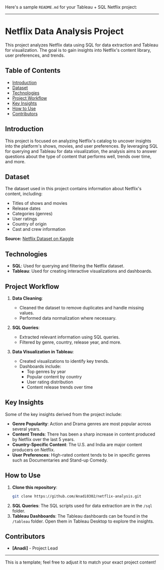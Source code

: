 Here's a sample `README.md` for your Tableau + SQL Netflix project:

---

# Netflix Data Analysis Project

This project analyzes Netflix data using SQL for data extraction and Tableau for visualization. The goal is to gain insights into Netflix's content library, user preferences, and trends.

## Table of Contents

- [Introduction](#introduction)
- [Dataset](#dataset)
- [Technologies](#technologies)
- [Project Workflow](#project-workflow)
- [Key Insights](#key-insights)
- [How to Use](#how-to-use)
- [Contributors](#contributors)

## Introduction

This project is focused on analyzing Netflix's catalog to uncover insights into the platform's shows, movies, and user preferences. By leveraging SQL for querying and Tableau for data visualization, the analysis aims to answer questions about the type of content that performs well, trends over time, and more.

## Dataset

The dataset used in this project contains information about Netflix's content, including:

- Titles of shows and movies
- Release dates
- Categories (genres)
- User ratings
- Country of origin
- Cast and crew information

**Source:** [Netflix Dataset on Kaggle](https://www.kaggle.com/shivamb/netflix-shows)

## Technologies

- **SQL**: Used for querying and filtering the Netflix dataset.
- **Tableau**: Used for creating interactive visualizations and dashboards.

## Project Workflow

1. **Data Cleaning**: 
   - Cleaned the dataset to remove duplicates and handle missing values.
   - Performed data normalization where necessary.
  
2. **SQL Queries**:
   - Extracted relevant information using SQL queries. 
   - Filtered by genre, country, release year, and more.

3. **Data Visualization in Tableau**:
   - Created visualizations to identify key trends.
   - Dashboards include:
     - Top genres by year
     - Popular content by country
     - User rating distribution
     - Content release trends over time

## Key Insights

Some of the key insights derived from the project include:

- **Genre Popularity**: Action and Drama genres are most popular across several years.
- **Content Trends**: There has been a sharp increase in content produced by Netflix over the last 5 years.
- **Country-Specific Content**: The U.S. and India are major content producers on Netflix.
- **User Preferences**: High-rated content tends to be in specific genres such as Documentaries and Stand-up Comedy.

## How to Use

1. **Clone this repository**:
   ```bash
   git clone https://github.com/Anadi0302/netflix-analysis.git
   ```
2. **SQL Queries**: The SQL scripts used for data extraction are in the `/sql` folder.
3. **Tableau Dashboards**: The Tableau dashboards can be found in the `/tableau` folder. Open them in Tableau Desktop to explore the insights.

## Contributors

- **[Anadi]** - Project Lead

---

This is a template; feel free to adjust it to match your exact project content!
